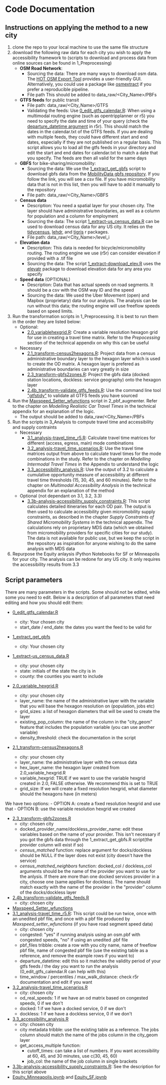 # Code Documentation

## Instructions on applying the method to a new city

1. clone the repo to your local machine to use the same file structure
2. download the following raw data for each city you wish to apply the accessibility framework to (scripts to download and process data from online sources can be found in 1_Preprocessing)
    - **OSM Road Network**: 
        - Sourcing the data: There are many ways to download osm data. The [HOT OSM Export Tool](https://export.hotosm.org/en/) provides a user-friendly GUI. Alternatively, you could use a package like [osmextract](https://docs.ropensci.org/osmextract/index.html) if you prefer a reproducible pipeline. 
        - File path This should be added to data_raw/<City_Name>/PBFs
    - **GTFS feeds** for public transit
        - File path: data_raw/<City_Name>/GTFS
        - Validating the feeds: Use [0_edit_gtfs_calendar.R](https://github.com/transportforcairo/wri-numo_access-analysis/blob/main/code/1_Preprocessing/0_edit_gtfs_calendar.R): When using a multimodal routing engine (such as opentripplanner or r5) you need to specify the date and time of your query (check the [departure_datetime argument](https://ipeagit.github.io/r5r/reference/travel_time_matrix.html) in r5r). This should match the dates in the calendar.txt of the GTFS feeds. If you are dealing with multiple feeds, they could have different start and end dates, especially if they are not published on a regular basis. This script allows you to load all the gtfs feeds in your directory and edit the start and end dates for calendar.txt to match a date that you specify. The feeds are then all valid for the same days
    - **GBFS** for bike-sharing/micromobility: 
        - Sourcing the data: We use the [1_extract_get_gbfs](https://github.com/transportforcairo/wri-numo_access-analysis/blob/main/code/1_Preprocessing/1_extract-get_gbfs.R) script to download gbfs data from the [MobilityData gbfs repository](https://github.com/MobilityData/gbfs/blob/master/systems.csv). If you follow the link, you will see a csv file. If you have micromobility data that is not in this list, then you will have to add it manually to the repository
        - File path: data_raw/<City_Name>/GBFS 
    - **Census data**
        - Description: You need a spatial layer for your chosen city. The layer should have administrative boundaries, as well as a column for population and a column for employment
        - Sourcing the data: The script [1_extract-us_census_data.R](https://github.com/transportforcairo/wri-numo_access-analysis/blob/main/code/1_Preprocessing/1_extract-us_census_data.R) can be used to download census data for any US city. It relies on the [tidycensus](https://github.com/walkerke/tidycensusle), [lehdr](https://github.com/jamgreen/lehdr), and [tigris](https://github.com/walkerke/tigris) r packages. 
        - File path: data_raw/<City_Name>/level_i
    - **Elevation data**
        - Description: This data is needed for bicycle/micromobility routing. The routing engine we use (r5r) can consider elevation if provided with a .tif file
        - Sourcing the data: The script [1_extract-download_elev.R](https://github.com/transportforcairo/wri-numo_access-analysis/blob/main/code/1_Preprocessing/2.2_extract-download_elev.R) uses the [elevatr](https://github.com/jhollist/elevatr) package to download elevation data for any area you specify
    - **Speed data** (OPTIONAL)
        - Description: Data that has actual speeds on road segments. It should be a csv with the OSM way ID and the speed
        - Sourcing the data: We used the Uber Movement (open) and Mapbox (proprietary) data for our analysis. The analysis can be run without this data; the routing engine will use freeflow speeds based on speed limits.
3. Run the transformation scripts in 1_Preprocessing. It is best to run them in the order they are listed below:
    - Optional:
        - [2.0_variablehexgrid.R](https://github.com/transportforcairo/wri-numo_access-analysis/blob/main/code/1_Preprocessing/2.0_variable_hexgrid.R): Create a variable resolution hexagon grid for use in creating a travel time matrix. Refer to the *Prepocessing* section of the technical appendix on why this can be useful
    - Necessary
        - [2.1_transform-census2hexagons.R](https://github.com/transportforcairo/wri-numo_access-analysis/blob/main/code/1_Preprocessing/2.1_transform-census2hexagons.R): Project data from a census administrative boundary layer to the hexagon layer which is used to create the OD matrix. A hexagon layer is prefered as administrative boundaries can vary greatly in size
        - [2.3_transform-gbfs2zones.R](https://github.com/transportforcairo/wri-numo_access-analysis/blob/main/code/1_Preprocessing/2.3_transform-gbfs2zones.R): Project the gbfs data (docked: station locations, dockless: service geography) onto the hexagon layer
        - [2.4b_transform-validate_gtfs_feeds.R](https://github.com/transportforcairo/wri-numo_access-analysis/blob/main/code/1_Preprocessing/2.4b_transform-validate_gtfs_feeds.R): Use the command line tool ["gtfstidy"](https://github.com/patrickbr/gtfstidy) to validate all GTFS feeds you have sourced
4. Run the [Maxspeed_Setter_wfunctions](https://github.com/transportforcairo/wri-numo_access-analysis/blob/main/code/2_pbf_augmenter/Maxspeed_setter_wfunctions.py) script in 2_pbf_augmenter. Refer to the chapter on *Modelling Realistic Car Travel Times* in the technical appendix for an explanation of the logic.
    - The output should be added to data_raw/<City_Name>/PBFs
5. Run the scripts in 3_Analysis to compute travel time and accessibility and supply contraints
    - Necessary
        - [3.1_analysis-travel_time_r5.R](https://github.com/transportforcairo/wri-numo_access-analysis/blob/main/code/3_Analysis/3.1_analysis-travel_time_r5.R): Calculate travel time matrices for different (access, egress, main) mode combinations 
        - [3.2_analysis-travel_time_scenarios.R](https://github.com/transportforcairo/wri-numo_access-analysis/blob/main/code/3_Analysis/3.2_analysis-travel_time_scenarios.R): Use the travel time matrices output from above to calculate travel times for the mode combinations in the study. Refer to the chapter on *Modelling Intermodal Travel Times* in the Appendix to understand the logic
        - [3.3_accessibility_analysis.R](https://github.com/transportforcairo/wri-numo_access-analysis/blob/main/code/3_Analysis/3.3_analysis-accessibility.R): Use the output of 3.2 to calculate a cumulative opportunity measure of accessibility at different travel time thresholds (15, 30, 45, and 60 minutes). Refer to the chapter on *Multimodal Accessibility Analysis* in the technical appendix for an explanation of the method
    - Optional (not dependant on 3.1, 3.2, 3.3)
        - [3.3b-analysis-accessibility_supply_constraints.R](https://github.com/transportforcairo/wri-numo_access-analysis/blob/main/code/3_Analysis/3.3b-analysis-accessibility_supply_constraints.R): This script calculates detailed itineraries for each OD pair. The output is then used to calculate accessibility given micromobility supply constraints, as described in the chapter *Supply Constraints of Shared Micromobility Systems* in the technical appendix. The calculations rely on proprietary MDS data (which we obtained from micromobility providers for specific cities for our study). The data is not available for public use, but we keep the script in the repository as inspiration for anyone wishing to do the same analysis with MDS data
6. Repurpose the Equity anlaysis iPython Notebooks for SF or Minneapolis for your city. The analysis can be redone for any US city. It only requires the accessibility results from 3.3


## Script parameters

There are many parameters in the scripts. Some should not be edited, while some you need to edit. Below is a description of all parameters that need editing and how you should edit them:

- [0_edit_gtfs_calendar.R](https://github.com/transportforcairo/wri-numo_access-analysis/blob/main/code/1_Preprocessing/0_edit_gtfs_calendar.R)
    - city: Your chosen city
    - start_date / end_date: the dates you want the feed to be valid for
- [1_extract_get_gbfs](https://github.com/transportforcairo/wri-numo_access-analysis/blob/main/code/1_Preprocessing/1_extract-get_gbfs.R)
    - city: Your chosen city
- [1_extract-us_census_data.R](https://github.com/transportforcairo/wri-numo_access-analysis/blob/main/code/1_Preprocessing/1_extract-us_census_data.R)
    - city: your chosen city 
    - state: initials of the state the city is in
    - county: the counties you want to include
- [2.0_variable_hexgrid.R](https://github.com/transportforcairo/wri-numo_access-analysis/blob/main/code/1_Preprocessing/2.0_variable_hexgrid.R)
    - city: your chosen city
    - layer_name: the name of the administrative layer with the variable that you will base the hexagon resolution on (population, jobs etc)
    - grid_sizes: a list of hexagon diameters that will be used to create the layer
    - existing_pop_column: the name of the column in the "city_geom" feature that includes the population variable (you can use another variable)
    - density_threshold: check the documentation in the script

- [2.1_transform-census2hexagons.R](https://github.com/transportforcairo/wri-numo_access-analysis/blob/main/code/1_Preprocessing/2.1_transform-census2hexagons.R)
    - city: your chosen city
    - layer_name: the administrative layer with the census data
    - hex_layer_name: the hexagon layer created from 2.0_variable_hexgrid.R
    - variable_hexgrid: TRUE if we want to use the variable hexgrid created in 2.0, FALSE otherwise. We recommend this is set to TRUE
    - grid_size: If we will create a fixed resolution hexgrid, what diameter should the hexagons have (in meters)

We have two options: 
    - OPTION A: create a fixed resolution hexgrid and use that 
    - OPTION B: use the variable resolution hexgrid we created
- [2.3_transform-gbfs2zones.R](https://github.com/transportforcairo/wri-numo_access-analysis/blob/main/code/1_Preprocessing/2.3_transform-gbfs2zones.R)
    - city: chosen city
    - docked_provider_name/dockless_provider_name: edit these variables based on the name of your provider. This isn't necessary if you got the gbfs data through the 1_extract_get_gbfs.R script(the provider column will exist if so)
    - *census_matched* function: replace argument for docks/dockless should be NULL if the layer does not exist (city doesn't have the service)
    - *census_matched_neighbors* function: docked_col / dockless_col arguments should be the name of the provider you want to use for the anlysis. If there are more than one docked services provider in a city, choose one (same appllies for dockless). The name should match exactly with the name of the provider in the "provider" column of the docks/dockless layer
- [2.4b_transform-validate_gtfs_feeds.R](https://github.com/transportforcairo/wri-numo_access-analysis/blob/main/code/1_Preprocessing/2.4b_transform-validate_gtfs_feeds.R)
    - city: chosen city
- [Maxspeed_Setter_wfunctions](https://github.com/transportforcairo/wri-numo_access-analysis/blob/main/code/2_pbf_augmenter/Maxspeed_setter_wfunctions.py) 
- [3.1_analysis-travel_time_r5.R](https://github.com/transportforcairo/wri-numo_access-analysis/blob/main/code/3_Analysis/3.1_analysis-travel_time_r5.R): This script could be run twice, once with an unedited pbf file, and once with a pbf file produced by *Maxspeed_setter_wfunctions* (if you have road segment speed data)
    - city: chosen city
    - congested: "yes" if running analysis using an osm.pbf with congested speeds, "no" if using an unedited .pbf file
    - pbf_files tribble: create a row with you city name, name of freeflow pbf file, name of congested pbf file (use the existing table as a reference, and remove the example rows if you want to)
    - departure_datetime: edit this so it matches the validity period of your gtfs feeds / the day you want to run the analysis (0_edit_gtfs_calendar.R can help with this)
    - time_window / percentiles / max_walk_distance: check r5r documentation and edit if you want
- [3.2_analysis-travel_time_scenarios.R](https://github.com/transportforcairo/wri-numo_access-analysis/blob/main/code/3_Analysis/3.2_analysis-travel_time_scenarios.R)
    - city: chosen city
    - od_real_speeds: 1 if we have an od matrix based on congested speeds, 0 if we don't
    - docked: 1 if we have a docked service, 0 if we don't 
    - dockless: 1 if we have a dockless service, 0 if we don't 
- [3.3_accessibility_analysis.R](https://github.com/transportforcairo/wri-numo_access-analysis/blob/main/code/3_Analysis/3.3_analysis-accessibility.R)
    - city: chosen city
    - city metadata tribble: use the existing table as a reference. The jobs column should match the name of the jobs column in the city_geom layer
    - get_access_multiple function: 
        - cutoff_times: can take a list of numbers. If you want accessibility at 60, 45, and 30 minutes, use c(30, 45, 60)
        - job_col: the name of the job column in single brackets
- [3.3b-analysis-accessibility_supply_constraints.R](https://github.com/transportforcairo/wri-numo_access-analysis/blob/main/code/3_Analysis/3.3b-analysis-accessibility_supply_constraints.R): See the description for this script above
- [Equity_Minneapolis.ipynb](https://github.com/transportforcairo/wri-numo_access-analysis/blob/main/code/4_Equity/Equity_Minneapolis.ipynb) and [Equity_SF.ipynb](https://github.com/transportforcairo/wri-numo_access-analysis/blob/main/code/4_Equity/Equity_SF.ipynb)
